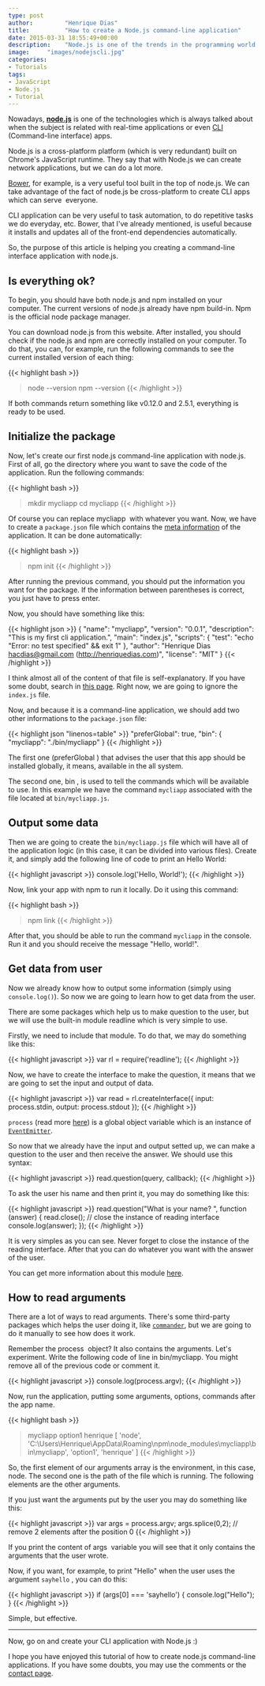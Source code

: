 ```yaml
---
type: post
author:         "Henrique Dias"
title:          "How to create a Node.js command-line application"
date: 2015-03-31 18:55:49+00:00
description:    "Node.js is one of the trends in the programming world. Let's learn how to create node.js command-line applications."
image:     "images/nodejscli.jpg"
categories:
- Tutorials
tags:
- JavaScript
- Node.js
- Tutorial
---
```


Nowadays, **[node.js](https://nodejs.org/)** is one of the technologies which is always talked about when the subject is related with real-time applications or even [CLI ](http://en.wikipedia.org/wiki/Command-line_interface)(Command-line interface) apps.

Node.js is a cross-platform platform (which is very redundant) built on Chrome's JavaScript runtime. They say that with Node.js we can create network applications, but we can do a lot more.

[Bower](/tutorials/como-utilizar-o-bower-um-gestor-de-pacotes-web/), for example, is a very useful tool built in the top of node.js. We can take advantage of the fact of node.js be cross-platform to create CLI apps which can serve  everyone.

CLI application can be very useful to task automation, to do repetitive tasks we do everyday, etc. Bower, that I've already mentioned, is useful because it installs and updates all of the front-end dependencies automatically.

So, the purpose of this article is helping you creating a command-line interface application with node.js.

## Is everything ok?

To begin, you should have both node.js and npm installed on your computer. The current versions of node.js already have npm build-in. Npm is the official node package manager.

You can download node.js from this website. After installed, you should check if the node.js and npm are correctly installed on your computer. To do that, you can, for example, run the following commands to see the current installed version of each thing:

{{< highlight bash >}}
> node --version
> npm --version
{{< /highlight >}}

If both commands return something like v0.12.0 and 2.5.1, everything is ready to be used.


## Initialize the package


Now, let's create our first node.js command-line application with node.js. First of all, go the directory where you want to save the code of the application. Run the following commands:

{{< highlight bash >}}
> mkdir mycliapp
> cd mycliapp
{{< /highlight >}}


Of course you can replace mycliapp  with whatever you want. Now, we have to create a ```package.json``` file which contains the [meta information](http://en.wikipedia.org/wiki/Metadata) of the application. It can be done automatically:

{{< highlight bash >}}
> npm init
{{< /highlight >}}

After running the previous command, you should put the information you want for the package. If the information between parentheses is correct, you just have to press enter.

Now, you should have something like this:

{{< highlight json >}}
{
  "name": "mycliapp",
  "version": "0.0.1",
  "description": "This is my first cli application.",
  "main": "index.js",
  "scripts": {
    "test": "echo \"Error: no test specified\" && exit 1"
  },
  "author": "Henrique Dias <hacdias@gmail.com> (http://henriquedias.com)",
  "license": "MIT"
}
{{< /highlight >}}


I think almost all of the content of that file is self-explanatory. If you have some doubt, search in [this page](https://docs.npmjs.com/files/package.json). Right now, we are going to ignore the ```index.js``` file.

Now, and because it is a command-line application, we should add two other informations to the ```package.json``` file:

{{< highlight json "linenos=table" >}}
"preferGlobal": true,
"bin": {
  "mycliapp": "./bin/mycliapp"
}
{{< /highlight >}}

The first one (preferGlobal ) that advises the user that this app should be installed globally, it means, available in the all system.

The second one, bin , is used to tell the commands which will be available to use. In this example we have the command ```mycliapp``` associated with the file located at ```bin/mycliapp.js```.

## Output some data

Then we are going to create the ```bin/mycliapp.js``` file which will have all of the application logic (in this case, it can be divided into various files). Create it, and simply add the following line of code to print an Hello World:

{{< highlight javascript >}}
console.log('Hello, World!');
{{< /highlight >}}

Now, link your app with npm to run it locally. Do it using this command:

{{< highlight bash >}}
> npm link
{{< /highlight >}}

After that, you should be able to run the command ```mycliapp``` in the console. Run it and you should receive the message "Hello, world!".

## Get data from user

Now we already know how to output some information (simply using ```console.log()```). So now we are going to learn how to get data from the user.

There are some packages which help us to make question to the user, but we will use the built-in module readline which is very simple to use.

Firstly, we need to include that module. To do that, we may do something like this:

{{< highlight javascript >}}
var rl = require('readline');
{{< /highlight >}}

Now, we have to create the interface to make the question, it means that we are going to set the input and output of data.

{{< highlight javascript >}}
var read = rl.createInterface({
  input: process.stdin,
  output: process.stdout
});
{{< /highlight >}}

```process``` (read more [here](https://nodejs.org/api/process.html#process_process)) is a global object variable which is an instance of [```EventEmitter```](https://nodejs.org/api/process.html#process_process).

So now that we already have the input and output setted up, we can make a question to the user and then receive the answer. We should use this syntax:

{{< highlight javascript >}}
read.question(query, callback);
{{< /highlight >}}

To ask the user his name and then print it, you may do something like this:

{{< highlight javascript >}}
read.question("What is your name? ", function (answer) {
  read.close(); // close the instance of reading interface
  console.log(answer);
});
{{< /highlight >}}

It is very simples as you can see. Never forget to close the instance of the reading interface. After that you can do whatever you want with the answer of the user.

You can get more information about this module [here](https://nodejs.org/api/readline.html).


## How to read arguments


There are a lot of ways to read arguments. There's some third-party packages which helps the user doing it, like [```commander```](https://www.npmjs.com/package/commander), but we are going to do it manually to see how does it work.

Remember the process  object? It also contains the arguments. Let's experiment. Write the following code of line in bin/mycliapp. You might remove all of the previous code or comment it.

{{< highlight javascript >}}
console.log(process.argv);
{{< /highlight >}}

Now, run the application, putting some arguments, options, commands after the app name.

{{< highlight bash >}}
> mycliapp option1 henrique
[ 'node',
 'C:\\Users\\Henrique\\AppData\\Roaming\\npm\\node_modules\\mycliapp\\bin\\mycliapp',
  'option1',
  'henrique' ]
{{< /highlight >}}


So, the first element of our arguments array is the environment, in this case, node. The second one is the path of the file which is running. The following elements are the other arguments.

If you just want the arguments put by the user you may do something like this:

{{< highlight javascript >}}
var args = process.argv;
args.splice(0,2); // remove 2 elements after the position 0
{{< /highlight >}}

If you print the content of args  variable you will see that it only contains the arguments that the user wrote.

Now, if you want, for example, to print "Hello" when the user uses the argument ```sayhello``` , you can do this:

{{< highlight javascript >}}
if (args[0] === 'sayhello') {
  console.log("Hello");
}
{{< /highlight >}}


Simple, but effective.



* * *



Now, go on and create your CLI application with Node.js :)

I hope you have enjoyed this tutorial of how to create node.js command-line applications. If you have some doubts, you may use the comments or the [contact page](/contact/).
